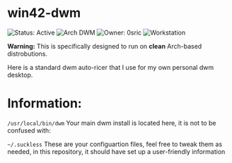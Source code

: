 # win42-dwm


![Status: Active](https://img.shields.io/badge/Status-Active-brightgreen?style=flat-square) ![Arch DWM](https://img.shields.io/badge/Arch-DWM-blue?style=flat-square) ![Owner: 0sric](https://img.shields.io/badge/Owner-0sric-yellow?style=flat-square) ![Workstation](https://img.shields.io/badge/Workstation-red?style=flat-square)

**Warning:** This is specifically designed to run on **clean** Arch-based distrobutions.

Here is a standard dwm auto-ricer that I use for my own personal dwm desktop.

# Information:  

`/usr/local/bin/dwm`
Your main dwm install is located here, it is not to be confused with:

`~/.suckless`
These are your configuartion files, feel free to tweak them as needed, in this repository, it should have set up a user-friendly information